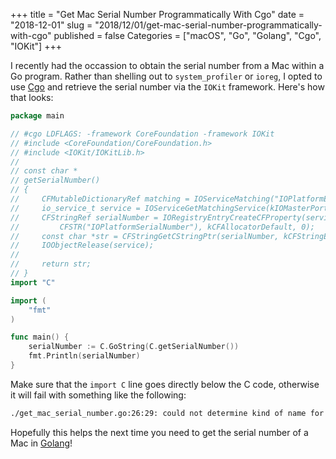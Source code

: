 +++
title = "Get Mac Serial Number Programmatically With Cgo"
date = "2018-12-01"
slug = "2018/12/01/get-mac-serial-number-programmatically-with-cgo"
published = false
Categories = ["macOS", "Go", "Golang", "Cgo", "IOKit"]
+++

I recently had the occassion to obtain the serial number from a Mac within a Go program. Rather than shelling out to `system_profiler` or `ioreg`, I opted to use [Cgo][1] and retrieve the serial number via the `IOKit` framework. Here's how that looks:

``` go
package main

// #cgo LDFLAGS: -framework CoreFoundation -framework IOKit
// #include <CoreFoundation/CoreFoundation.h>
// #include <IOKit/IOKitLib.h>
//
// const char *
// getSerialNumber()
// {
//     CFMutableDictionaryRef matching = IOServiceMatching("IOPlatformExpertDevice");
//     io_service_t service = IOServiceGetMatchingService(kIOMasterPortDefault, matching);
//     CFStringRef serialNumber = IORegistryEntryCreateCFProperty(service,
//         CFSTR("IOPlatformSerialNumber"), kCFAllocatorDefault, 0);
//     const char *str = CFStringGetCStringPtr(serialNumber, kCFStringEncodingUTF8);
//     IOObjectRelease(service);
//
//     return str;
// }
import "C"

import (
	"fmt"
)

func main() {
	serialNumber := C.GoString(C.getSerialNumber())
	fmt.Println(serialNumber)
}
```

Make sure that the `import C` line goes directly below the C code, otherwise it will fail with something like the following:

```sh
./get_mac_serial_number.go:26:29: could not determine kind of name for C.getSerialNumber
```

Hopefully this helps the next time you need to get the serial number of a Mac in [Golang][2]!

[1]: https://blog.golang.org/c-go-cgo
[2]: https://golang.org/

